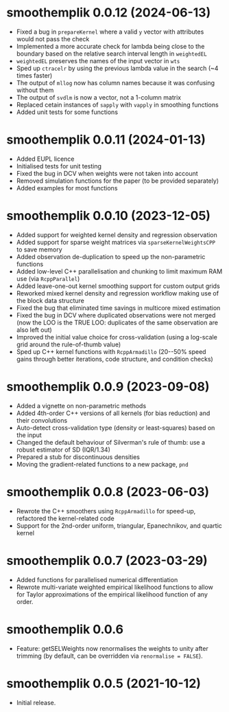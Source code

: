 # smoothemplik 0.0.12 (2024-06-13)

- Fixed a bug in `prepareKernel` where a valid `y` vector with attributes would not pass the check
- Implemented a more accurate check for lambda being close to the boundary based on the relative search interval length in `weightedEL`
- `weightedEL` preserves the names of the input vector in `wts`
- Sped up `ctracelr` by using the previous lambda value in the search (~4 times faster)
- The output of `mllog` now has column names because it was confusing without them
- The output of `svdlm` is now a vector, not a 1-column matrix
- Replaced cetain instances of `sapply` with `vapply` in smoothing functions
- Added unit tests for some functions

# smoothemplik 0.0.11 (2024-01-13)

- Added EUPL licence
- Initialised tests for unit testing
- Fixed the bug in DCV when weights were not taken into account
- Removed simulation functions for the paper (to be provided separately)
- Added examples for most functions

# smoothemplik 0.0.10 (2023-12-05)

- Added support for weighted kernel density and regression observation
- Added support for sparse weight matrices via `sparseKernelWeightsCPP` to save memory
- Added observation de-duplication to speed up the non-parametric functions
- Added low-level C++ parallelisation and chunking to limit maximum RAM use (via `RcppParallel`)
- Added leave-one-out kernel smoothing support for custom output grids
- Reworked mixed kernel density and regression workflow making use of the block data structure
- Fixed the bug that eliminated time savings in multicore mixed estimation
- Fixed the bug in DCV where duplicated observations were not merged (now the LOO is the TRUE LOO: duplicates of the same observation are also left out)
- Improved the initial value choice for cross-validation (using a log-scale grid around the rule-of-thumb value)
- Sped up C++ kernel functions with `RcppArmadillo` (20--50% speed gains through better iterations, code structure, and condition checks)

# smoothemplik 0.0.9 (2023-09-08)

- Added a vignette on non-parametric methods
- Added 4th-order C++ versions of all kernels (for bias reduction) and their convolutions
- Auto-detect cross-validation type (density or least-squares) based on the input
- Changed the default behaviour of Silverman's rule of thumb: use a robust estimator of SD (IQR/1.34)
- Prepared a stub for discontinuous densities
- Moving the gradient-related functions to a new package, `pnd`

# smoothemplik 0.0.8 (2023-06-03)

- Rewrote the C++ smoothers using `RcppArmadillo` for speed-up, refactored the kernel-related code
- Support for the 2nd-order uniform, triangular, Epanechnikov, and quartic kernel

# smoothemplik 0.0.7 (2023-03-29)

- Added functions for parallelised numerical differentiation
- Rewrote multi-variate weighted empirical likelihood functions to allow for Taylor approximations of the empirical likelihood function of any order.

# smoothemplik 0.0.6

- Feature: getSELWeights now renormalises the weights to unity after trimming (by default, can be overridden via `renormalise = FALSE`).

# smoothemplik 0.0.5 (2021-10-12)

- Initial release.

